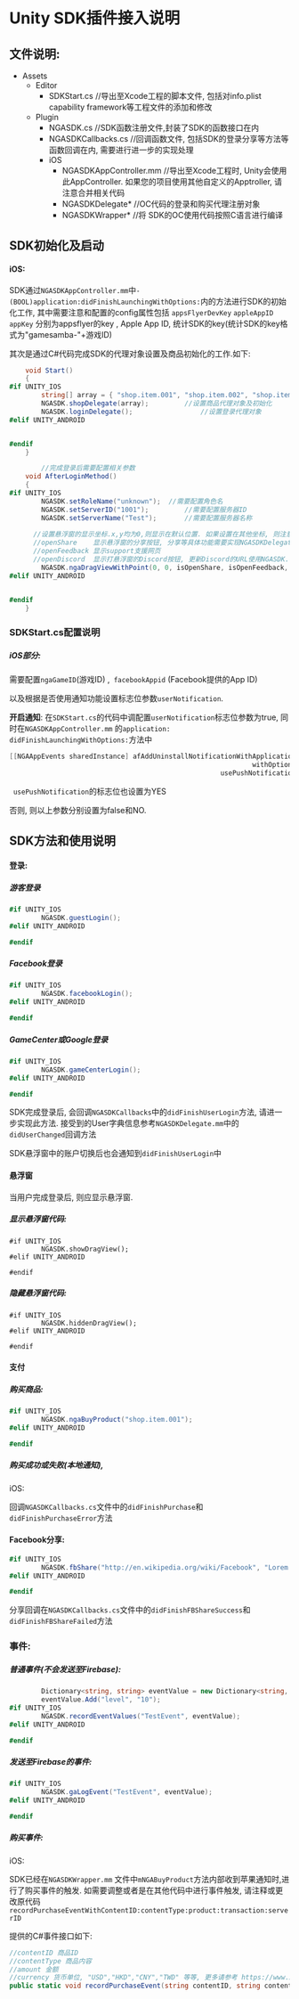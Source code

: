# Unity SDK插件接入说明

## 文件说明:

- Assets
  - Editor
    - SDKStart.cs        //导出至Xcode工程的脚本文件, 包括对info.plist capability framework等工程文件的添加和修改
  - Plugin
    - NGASDK.cs      //SDK函数注册文件,封装了SDK的函数接口在内
    - NGASDKCallbacks.cs   //回调函数文件, 包括SDK的登录分享等方法等函数回调在内, 需要进行进一步的实现处理
    - iOS
      - NGASDKAppController.mm	//导出至Xcode工程时, Unity会使用此AppController. 如果您的项目使用其他自定义的Apptroller, 请注意合并相关代码
      - NGASDKDelegate*         //OC代码的登录和购买代理注册对象
      - NGASDKWrapper*          //将 SDK的OC使用代码按照C语言进行编译

## SDK初始化及启动

#### iOS:

SDK通过`NGASDKAppController.mm`中`- (BOOL)application:didFinishLaunchingWithOptions:`内的方法进行SDK的初始化工作, 其中需要注意和配置的config属性包括 `appsFlyerDevKey` `appleAppID` `appKey` 分别为appsflyer的key , Apple App ID, 统计SDK的key(统计SDK的key格式为"gamesamba-"+游戏ID)

其次是通过C#代码完成SDK的代理对象设置及商品初始化的工作.如下:

```c#
    void Start()
    {
#if UNITY_IOS
        string[] array = { "shop.item.001", "shop.item.002", "shop.item.003" }; //配置商品ID列表
        NGASDK.shopDelegate(array);  		//设置商品代理对象及初始化
        NGASDK.loginDelegate();					//设置登录代理对象
#elif UNITY_ANDROID


#endif
    }

		//完成登录后需要配置相关参数
    void AfterLoginMethod()
    {
#if UNITY_IOS
        NGASDK.setRoleName("unknown");	//需要配置角色名
        NGASDK.setServerID("1001");			//需要配置服务器ID
        NGASDK.setServerName("Test");		//需要配置服务器名称
      
      //设置悬浮窗的显示坐标.x,y均为0,则显示在默认位置. 如果设置在其他坐标, 则注意避开iPhone的刘海区域.
      //openShare    显示悬浮窗的分享按钮, 分享等具体功能需要实现NGASDKDelegate.mm中的share方法
      //openFeedback 显示support支援网页
      //openDiscord  显示打悬浮窗的Discord按钮, 更新Discord的URL使用NGASDK.cs中的setDiscordURL方法
        NGASDK.ngaDragViewWithPoint(0, 0, isOpenShare, isOpenFeedback, isOpenDiscord);	
#elif UNITY_ANDROID


#endif
    }
```



### SDKStart.cs配置说明

##### iOS部分:

需要配置`ngaGameID`(游戏ID) ,` facebookAppid` (Facebook提供的App ID)

以及根据是否使用通知功能设置标志位参数`userNotification`.

**开启通知**: 在`SDKStart.cs`的代码中调配置`userNotification`标志位参数为true, 同时在`NGASDKAppController.mm` 的`application: didFinishLaunchingWithOptions:`方法中

```objective-c
[[NGAAppEvents sharedInstance] afAddUninstallNotificationWithApplication:application 
                                                             withOptions:launchOptions              
                                                     usePushNotification:YES]
```



` usePushNotification`的标志位也设置为YES

否则, 则以上参数分别设置为false和NO.







## SDK方法和使用说明

#### 登录:

##### 游客登录

```c#
#if UNITY_IOS
        NGASDK.guestLogin();
#elif UNITY_ANDROID

#endif
```

##### Facebook登录

```c#
#if UNITY_IOS
        NGASDK.facebookLogin();
#elif UNITY_ANDROID

#endif
```

##### GameCenter或Google登录

```c#
#if UNITY_IOS
        NGASDK.gameCenterLogin();
#elif UNITY_ANDROID

#endif
```



SDK完成登录后, 会回调`NGASDKCallbacks`中的`didFinishUserLogin`方法, 请进一步实现此方法. 接受到的User字典信息参考`NGASDKDelegate.mm`中的`didUserChanged`回调方法

SDK悬浮窗中的账户切换后也会通知到`didFinishUserLogin`中



#### 悬浮窗

当用户完成登录后, 则应显示悬浮窗.

##### 显示悬浮窗代码:

```
#if UNITY_IOS
        NGASDK.showDragView();
#elif UNITY_ANDROID

#endif
```

##### 隐藏悬浮窗代码:

```
#if UNITY_IOS
        NGASDK.hiddenDragView();
#elif UNITY_ANDROID

#endif
```



#### 支付

##### 购买商品:

```c#
#if UNITY_IOS
        NGASDK.ngaBuyProduct("shop.item.001");
#elif UNITY_ANDROID

#endif
```

##### 购买成功或失败(本地通知),

iOS:

回调`NGASDKCallbacks.cs`文件中的`didFinishPurchase`和`didFinishPurchaseError`方法



#### Facebook分享:

```c#
#if UNITY_IOS
        NGASDK.fbShare("http://en.wikipedia.org/wiki/Facebook", "Lorem ipsum dolor.");
#elif UNITY_ANDROID

#endif
```

分享回调在`NGASDKCallbacks.cs`文件中的`didFinishFBShareSuccess`和`didFinishFBShareFailed`方法





### 事件:

##### 普通事件(不会发送至Firebase):

```c#
        Dictionary<string, string> eventValue = new Dictionary<string, string>();
        eventValue.Add("level", "10");
#if UNITY_IOS
        NGASDK.recordEventValues("TestEvent", eventValue);
#elif UNITY_ANDROID

#endif
```

##### 发送至Firebase的事件:

```c#
#if UNITY_IOS
        NGASDK.gaLogEvent("TestEvent", eventValue);
#elif UNITY_ANDROID

#endif
```



##### 购买事件:



iOS:

SDK已经在`NGASDKWrapper.mm` 文件中`mNGABuyProduct`方法内部收到苹果通知时,进行了购买事件的触发. 如需要调整或者是在其他代码中进行事件触发, 请注释或更改原代码`recordPurchaseEventWithContentID:contentType:product:transaction:serverID`

提供的C#事件接口如下:

```c#
//contentID 商品ID
//contentType 商品内容
//amount 金额
//currency 货币单位, "USD","HKD","CNY","TWD" 等等, 更多请参考 https://www.xe.com/iso4217.php
public static void recordPurchaseEvent(string contentID, string contentType, double amount, string currency) { }
```



